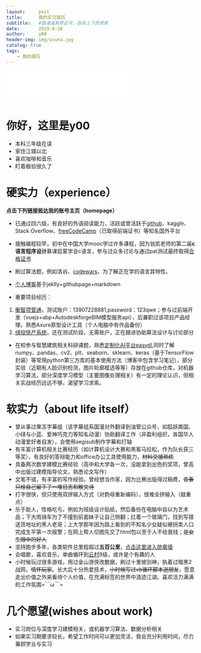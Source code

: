 ```yaml
---
layout:     post
title:      我的实习简历
subtitle:   #路漫漫其修远兮，吾将上下而求索
date:       2019-8-20
author:     y00
header-img: img/asuna.jpg
catalog: true
tags:
    - 我的简历 
---
```



<iframe
  frameborder="no"
  border="0"
  marginwidth="0"
  marginheight="0"
  width="330"
  height="86"
  src="//music.163.com/outchain/player?type=2&id=1789158&auto=0&height=66"
></iframe>

# 你好，这里是y00

* 本科三年级在读
* 家住江城以北
* 喜欢咖啡和音乐
* 盯着极验很久了

# 硬实力（experience）
**点击下列链接抵达我的账号主页（homepage）**

* 已通过四六级，有良好的外语阅读能力，活跃或曾活跃于[github](https://github.com/snowflowersnowflake)、kaggle、Stack Overflow、[freeCodeCamp](https://freecodecamp.cn/snowflowersnowflake)（已取得前端证书）等知名国外平台
* 接触编程较早，初中在中国大学mooc学过许多课程，因为翁凯老师的第二届**c语言程序设计**慕课启蒙学会c语言，参与过众多讨论与通过pat测试最终取得[合格证书](https://www.icourse163.org/home.htm?userId=869217#/home/mycert?userId=869217&type=2&p=1)
* 刷过算法题，例如洛谷、[codewars](https://www.codewars.com/users/snowflower)，为了解正在学的语言其特性。
* [个人博客](https://snowflowersnowflake.github.io/)基于jeklly+githubpage+markdown

* 重要项目经历：
1. [衡智项管通](http://115.159.83.179:8093/#/login?redirect=%2Fdashboard)，测试账户：13907228881,password：123qwe；参与过前端开发（vuejs+abp+AutodeskforgeBIM模型服务api），后兼职过该项目产品经理，熟悉Axure原型设计工具（个人电脑中有作品备份）
2. [绿投排产系统](http://115.159.83.179:8086/)，还在测试阶段，无需账户，正在跟进协助算法设计与讨论部分

* 在校参与智慧建筑相关科研课题，熟悉[定制化AI平台easydl](https://ai.baidu.com/easydl/mobile),同时了解numpy、pandas、cv2、plt、seaborn、sklearn、keras（基于TensorFlow封装）等常用python第三方库的基本使用方法（博客中包含学习笔记），部分实验（近期有人脸识别检测，图片轮廓框选等等）存放在github仓库，对机器学习算法，部分深度学习模型（主要图像处理相关）有一定的理论认识，但相关实战经历远远不够，渴望学习求索。


# 软实力（about life itself）

* 曾从事过果冻字幕组（该字幕组系国漫对外翻译到油管公众号，如狐妖南国、小绿与小蓝、爱神巧克力等知名动漫）协助翻译工作（非盈利组织，各国华人动漫爱好者自发），会使用aegisub制作字幕和打轴
* 有丰富计算机相关比赛经历（如计算机设计大赛和黑客马拉松，作为队长获三等奖），有良好的答辩能力和office办公工具使用能力，~~材料交接熟练~~
* 具备两次数学建模比赛经验（高中和大学各一次，没能拿到出色的奖项，曾高中出版过建模指导论文，熟悉论文写作）
* 文笔不错，有丰富的写作经验。曾经想当作家，因为比赛出版得过稿费，~~青春只给自己留下了一堆日志和散文诗~~
* 打字很快，但只使用双拼输入方式（对韵母重新编码），很难全拼输入（敲重点）
* 乐于助人，性格吃亏。例如为班级设计贴纸，然后备份在电脑中自以为艺术品；下大雨骑车为了不撞到前面妹子让自己侧翻；扛着一个玻璃门，找到写错送货地址的黑人老哥；上大学那年因为路上看到的不知名少女疑似被拐卖人口完成生平第一次报警；在网上帮人切图先交了html包以至于人不给我钱；~~是女生眼中的好人~~
* 坚持跑步多年，各类软件总里程超过**五百公里**，[点击这里进入勋章墙](https://github.com/snowflowersnowflake/snowflowersnowflake.github.io/blob/master/img/sport.jpg)
* 会唱歌，喜欢音乐，单曲循环到[云村](https://music.163.com/#/user/home?id=40595255)9级，或许是个有趣的人
* 小时候玩过很多游戏，用过金山游侠改数据，刷过十里坡剑神，执着过暗黑2战网，~~情怀玩家~~。长大后十分热爱技术，~~小时候写过vb循环脚本送朋友~~，愿意走出价值之外来看待个人价值，在充满标签的世界中浪迹江湖。喜欢活力满满的工作氛围=￣ω￣=

# 几个愿望(wishes about work)

* 实习岗位与深度学习建模相关，或机器学习算法、数据分析相关
* 如果实习期要求较长，希望工作时间可以更加灵活，我会充分利用时间，尽力兼顾学业与实习
